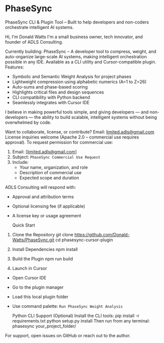 # PhaseSync
PhaseSync CLI &amp; Plugin Tool – Built to help developers and non-coders orchestrate intelligent AI systems.

 Hi, I'm Donald Watts
I'm a small business owner, tech innovator, and founder of ADLS Consulting. 

 Currently building:
PhaseSync – A developer tool to compress, weight, and auto-organize large-scale AI systems, making intelligent orchestration possible in any IDE. Available as a CLI utility and Cursor-compatible plugin.                   
 Features:
* Symbolic and Semantic Weight Analysis for project phases
* Lightweight compression using alphabetic numerics (A=1 to Z=26)
* Auto-sums and phase-based scoring
* Highlights critical files and design sequences
* CLI compatibility with Python backend
* Seamlessly integrates with Cursor IDE

 I believe in making powerful tools simple, and giving developers — and non-developers — the ability to build scalable, intelligent systems without being overwhelmed by code.

 Want to collaborate, license, or contribute? Email: limited.adls@gmail.com
License inquiries welcome (Apache 2.0 – commercial use requires approval).
To request permission for commercial use:

1. Email: [limited.adls@gmail.com]
2. Subject: `PhaseSync Commercial Use Request`
3. Include:
   * Your name, organization, and role
   * Description of commercial use
   * Expected scope and duration

ADLS Consulting will respond with:
* Approval and attribution terms
* Optional licensing fee (if applicable)
* A license key or usage agreement

  Quick Start

 1. Clone the Repository
git clone https://github.com/Donald-Watts/PhaseSync.git
cd phasesync-cursor-plugin

 2. Install Dependencies
npm install

 3. Build the Plugin
npm run build

 4. Launch in Cursor
* Open Cursor IDE
* Go to the plugin manager
* Load this local plugin folder
* Use command palette: `Run PhaseSync Weight Analysis`

  Python CLI Support (Optional)
Install the CLI tools:
pip install -r requirements.txt
python setup.py install
Then run from any terminal:
phasesync your_project_folder/

For support, open issues on GitHub or reach out to the author.
